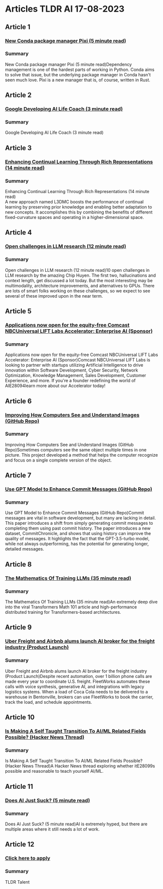 # Articles TLDR AI 17-08-2023

## Article 1
### [New Conda package manager Pixi (5 minute read)](https://tldr.tech)
### Summary 
 New Conda package manager Pixi (5 minute read)Dependency management is one of the hardest parts of working in Python. Conda aims to solve that issue, but the underlying package manager in Conda hasn't seen much love. Pixi is a new manager that is, of course, written in Rust.

## Article 2
### [Google Developing AI Life Coach (3 minute read)](https://tldr.tech)
### Summary 
 Google Developing AI Life Coach (3 minute read)

## Article 3
### [Enhancing Continual Learning Through Rich Representations (14 minute read)](https://tldr.tech)
### Summary 
 Enhancing Continual Learning Through Rich Representations (14 minute read)<br>A new approach named L3DMC boosts the performance of continual learning by preserving prior knowledge and enabling better adaptation to new concepts. It accomplishes this by combining the benefits of different fixed-curvature spaces and operating in a higher-dimensional space.

## Article 4
### [Open challenges in LLM research (12 minute read)](https://tldr.tech)
### Summary 
 Open challenges in LLM research (12 minute read)10 open challenges in LLM research by the amazing Chip Huyen. The first two, hallucinations and context length, get discussed a lot today. But the most interesting may be multimodality, architecture improvements, and alternatives to GPUs. There are lots of smart folks working on these challenges, so we expect to see several of these improved upon in the near term.

## Article 5
### [Applications now open for the equity-free Comcast NBCUniversal LIFT Labs Accelerator: Enterprise AI (Sponsor)](https://tldr.tech)
### Summary 
 Applications now open for the equity-free Comcast NBCUniversal LIFT Labs Accelerator: Enterprise AI (Sponsor)Comcast NBCUniversal LIFT Labs is looking to partner with startups utilizing Artificial Intelligence to drive innovation within Software Development, Cyber Security, Network Optimization, Knowledge Management, Sales Development, Customer Experience, and more. If you're a founder redefining the world of AIE28094learn more about our Accelerator today!

## Article 6
### [Improving How Computers See and Understand Images (GitHub Repo)](https://tldr.tech)
### Summary 
 Improving How Computers See and Understand Images (GitHub Repo)Sometimes computers see the same object multiple times in one picture. This project developed a method that helps the computer recognize and focus on a single complete version of the object.

## Article 7
### [Use GPT Model to Enhance Commit Messages (GitHub Repo)](https://tldr.tech)
### Summary 
 Use GPT Model to Enhance Commit Messages (GitHub Repo)Commit messages are vital in software development, but many are lacking in detail. This paper introduces a shift from simply generating commit messages to completing them using past commit history. The paper introduces a new dataset, CommitChronicle, and shows that using history can improve the quality of messages. It highlights the fact that the GPT-3.5-turbo model, while not always outperforming, has the potential for generating longer, detailed messages.

## Article 8
### [The Mathematics Of Training LLMs (35 minute read)](https://tldr.tech)
### Summary 
 The Mathematics Of Training LLMs (35 minute read)An extremely deep dive into the viral Transformers Math 101 article and high-performance distributed training for Transformers-based architectures.

## Article 9
### [Uber Freight and Airbnb alums launch AI broker for the freight industry (Product Launch)](https://tldr.tech)
### Summary 
 Uber Freight and Airbnb alums launch AI broker for the freight industry (Product Launch)Despite recent automation, over 1 billion phone calls are made every year to coordinate U.S. freight. FleetWorks automates these calls with voice synthesis, generative AI, and integrations with legacy logistics systems. When a load of Coca Cola needs to be delivered to a warehouse in Bentonville, brokers can use FleetWorks to book the carrier, track the load, and schedule appointments.

## Article 10
### [Is Making A Self Taught Transition To AI/ML Related Fields Possible? (Hacker News Thread)](https://tldr.tech)
### Summary 
 Is Making A Self Taught Transition To AI/ML Related Fields Possible? (Hacker News Thread)A Hacker News thread exploring whether itE28099s possible and reasonable to teach yourself AI/ML.

## Article 11
### [Does AI Just Suck? (5 minute read)](https://tldr.tech)
### Summary 
 Does AI Just Suck? (5 minute read)AI is extremely hyped, but there are multiple areas where it still needs a lot of work.

## Article 12
### [Click here to apply](https://tldr.tech)
### Summary 
 TLDR Talent

